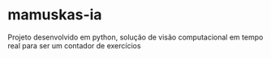 # mamuskas-ia

Projeto desenvolvido em python, solução de visão computacional em tempo real para ser um contador de exercícios
